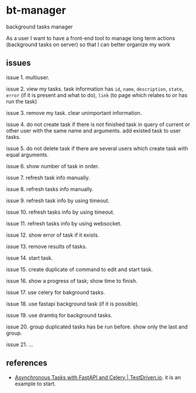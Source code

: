 # bt-manager
background tasks manager

As a user
I want to have a front-end tool to manage long term actions (background tasks on server)
so that I can better organize my work

## issues
issue 1. multiuser.

issue 2. view my tasks. task information has `id`, `name`, `description`, `state`, `error` (if it is present and what to do), `link` (to page which relates to or has run the task)

issue 3. remove my task. clear unimportant information.

issue 4. do not create task if there is not finished task in query of current or other user with the same name and arguments. add existed task to user tasks.

issue 5. do not delete task if there are several users which create task with equal arguments.

issue 6. show number of task in order.

issue 7. refresh task info manually.

issue 8. refresh tasks info manually.

issue 9. refresh task info by using timeout.

issue 10. refresh tasks info by using timeout.

issue 11. refresh tasks info by using websocket.

issue 12. show error of task if it exists.

issue 13. remove results of tasks.

issue 14. start task.

issue 15. create duplicate of command to edit and start task.

issue 16. show a progress of task; show time to finish.

issue 17. use celery for bakground tasks.

issue 18. use fastapi background task (if it is possible).

issue 19. use dramtiq for background tasks.

issue 20. group duplicated tasks has be run before. show only the last and group.

issue 21. ...

## references
- [Asynchronous Tasks with FastAPI and Celery | TestDriven.io](https://testdriven.io/blog/fastapi-and-celery/). it is an example to start.
